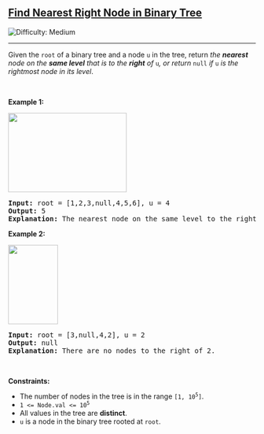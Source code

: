 <h2><a href="https://leetcode.com/problems/find-nearest-right-node-in-binary-tree">Find Nearest Right Node in Binary Tree</a></h2> <img src='https://img.shields.io/badge/Difficulty-Medium-orange' alt='Difficulty: Medium' /><hr><p>Given the <code>root</code> of a binary tree and a node <code>u</code> in the tree, return <em>the <strong>nearest</strong> node on the <strong>same level</strong> that is to the <strong>right</strong> of</em> <code>u</code><em>, or return</em> <code>null</code> <em>if </em><code>u</code> <em>is the rightmost node in its level</em>.</p>

<p>&nbsp;</p>
<p><strong class="example">Example 1:</strong></p>
<img alt="" src="https://assets.leetcode.com/uploads/2020/09/24/p3.png" style="width: 241px; height: 161px;" />
<pre>
<strong>Input:</strong> root = [1,2,3,null,4,5,6], u = 4
<strong>Output:</strong> 5
<strong>Explanation:</strong> The nearest node on the same level to the right of node 4 is node 5.
</pre>

<p><strong class="example">Example 2:</strong></p>
<img alt="" src="https://assets.leetcode.com/uploads/2020/09/23/p2.png" style="width: 101px; height: 161px;" />
<pre>
<strong>Input:</strong> root = [3,null,4,2], u = 2
<strong>Output:</strong> null
<strong>Explanation:</strong> There are no nodes to the right of 2.
</pre>

<p>&nbsp;</p>
<p><strong>Constraints:</strong></p>

<ul>
	<li>The number of nodes in the tree is in the range <code>[1, 10<sup>5</sup>]</code>.</li>
	<li><code>1 &lt;= Node.val &lt;= 10<sup>5</sup></code></li>
	<li>All values in the tree are <strong>distinct</strong>.</li>
	<li><code>u</code> is a node in the binary tree rooted at <code>root</code>.</li>
</ul>
